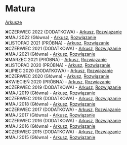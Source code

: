 # Matura
[Arkusze](https://arkusze.pl/informatyka-matura-poziom-rozszerzony/)

❌CZERWIEC 2022 (DODATKOWA) - [Arkusz](https://arkusze.pl/matura-informatyka-2022-czerwiec-poziom-rozszerzony/), [Rozwiązanie](/2022-CKE-CZERWIEC) <br />
❌MAJ 2022 (Główna) - [Arkusz](https://arkusze.pl/matura-informatyka-2022-maj-poziom-rozszerzony/), [Rozwiązanie](/2022-CKE-MAJ) <br />
❌LISTOPAD 2021 (PRÓBNA) - [Arkusz](https://arkusze.pl/matura-informatyka-2021-listopad-poziom-rozszerzony/), [Rozwiązanie](/2021-OPERON-LISTOPAD) <br />
❌CZERWIEC 2021 (DODATKOWA) - [Arkusz](https://arkusze.pl/matura-informatyka-2021-czerwiec-poziom-rozszerzony/), [Rozwiązanie](/2021-CKE-CZERWIEC) <br />
❌MAJ 2021 (Główna) - [Arkusz](https://arkusze.pl/matura-informatyka-2021-maj-poziom-rozszerzony/), [Rozwiązanie](/2021-CKE-MAJ) <br />
❌MARZEC 2021 (PRÓBNA) - [Arkusz](https://arkusze.pl/matura-informatyka-2021-marzec-poziom-rozszerzony/), [Rozwiązanie](/2021-CKE-MARZEC) <br />
❌LISTOPAD 2020 (PRÓBNA) - [Arkusz](https://arkusze.pl/matura-informatyka-2020-listopad-poziom-rozszerzony/), [Rozwiązanie](/2020-OPERON-LISTOPAD) <br />
❌LIPIEC 2020 (DODATKOWA) - [Arkusz](https://arkusze.pl/matura-informatyka-2020-lipiec-poziom-rozszerzony/), [Rozwiązanie](/2020-CKE-LIPIEC) <br />
❌CZERWIEC 2020 (Główna) - [Arkusz](https://arkusze.pl/matura-informatyka-2020-czerwiec-poziom-rozszerzony/), [Rozwiązanie](/2020-CKE-CZERWIEC) <br />
❌KWIECIEŃ 2020 (PRÓBNA) - [Arkusz](https://arkusze.pl/matura-informatyka-2020-kwiecień-poziom-rozszerzony/), [Rozwiązanie](/2020-CKE-KWIECIEŃ) <br />
❌CZERWIEC 2019 (DODATKOWA) - [Arkusz](https://arkusze.pl/matura-informatyka-2019-czerwiec-poziom-rozszerzony/), [Rozwiązanie](/2019-CKE-CZERWIEC) <br />
❌MAJ 2019 (Główna) - [Arkusz](https://arkusze.pl/matura-informatyka-2019-maj-poziom-rozszerzony/), [Rozwiązanie](/2019-CKE-MAJ) <br />
❌CZERWIEC 2018 (DODATKOWA) - [Arkusz](https://arkusze.pl/matura-informatyka-2018-czerwiec-poziom-rozszerzony/), [Rozwiązanie](/2018-CKE-CZERWIEC) <br />
❌MAJ 2018 (Główna) - [Arkusz](https://arkusze.pl/matura-informatyka-2018-maj-poziom-rozszerzony/), [Rozwiązanie](/2018-CKE-MAJ) <br />
❌CZERWIEC 2017 (DODATKOWA) - [Arkusz](https://arkusze.pl/matura-informatyka-2017-czerwiec-poziom-rozszerzony/), [Rozwiązanie](/2017-CKE-CZERWIEC) <br />
❌MAJ 2017 (Główna) - [Arkusz](https://arkusze.pl/matura-informatyka-2017-maj-poziom-rozszerzony/), [Rozwiązanie](/2017-CKE-MAJ) <br />
❌CZERWIEC 2016 (DODATKOWA) - [Arkusz](https://arkusze.pl/matura-informatyka-2016-czerwiec-poziom-rozszerzony/), [Rozwiązanie](/2016-CKE-CZERWIEC) <br />
❌MAJ 2016 (Główna) - [Arkusz](https://arkusze.pl/matura-informatyka-2016-maj-poziom-rozszerzony/), [Rozwiązanie](/2016-CKE-MAJ) <br />
❌CZERWIEC 2015 (DODATKOWA) - [Arkusz](https://arkusze.pl/matura-informatyka-2015-czerwiec-poziom-rozszerzony/), [Rozwiązanie](/2015-CKE-CZERWIEC) <br />
❌MAJ 2015 (Główna) - [Arkusz](https://arkusze.pl/matura-informatyka-2015-maj-poziom-rozszerzony/), [Rozwiązanie](/2015-CKE-MAJ) <br />